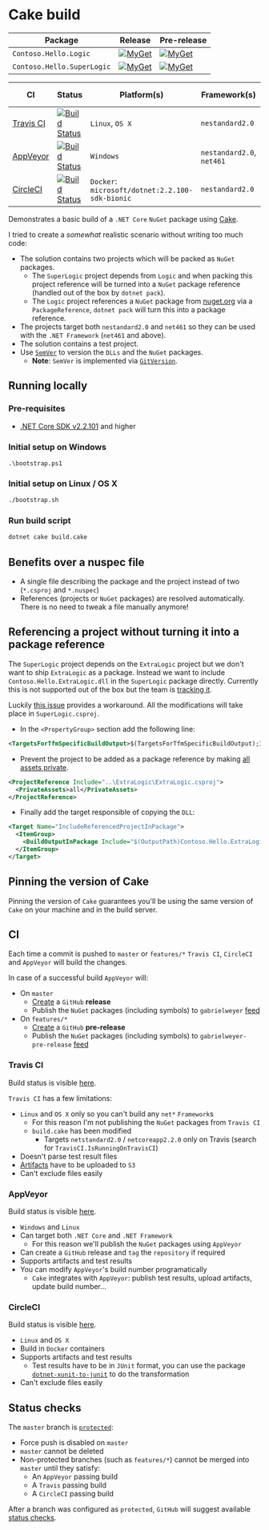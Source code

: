 # Cake build

| Package | Release | Pre-release |
| --- | --- | --- |
| `Contoso.Hello.Logic` | [![MyGet][my-get-logic-r-badge]][my-get-logic-r] | [![MyGet][my-get-logic-pre-badge]][my-get-logic-pre] |
| `Contoso.Hello.SuperLogic` | [![MyGet][my-get-super-r-badge]][my-get-super-r] | [![MyGet][my-get-super-pre-badge]][my-get-super-pre] |

| CI | Status | Platform(s) | Framework(s) | Test Framework(s) |
| --- | --- | --- | --- | --- |
| [Travis CI](#travis-ci) | [![Build Status][travis-ci-shield]][travis-ci] | `Linux`, `OS X` | `nestandard2.0` | `netcoreapp2.2.0` |
| [AppVeyor](#appveyor) | [![Build Status][app-veyor-shield]][app-veyor] | `Windows` | `nestandard2.0`, `net461` | `netcoreapp2.2.0`, `net461` |
| [CircleCI](#circleci) | [![Build Status][circle-ci-shield]][circle-ci] | `Docker`: `microsoft/dotnet:2.2.100-sdk-bionic` | `nestandard2.0` | `netcoreapp2.2.0` |

Demonstrates a basic build of a `.NET Core` `NuGet` package using [Cake][cake].

I tried to create a *somewhat* realistic scenario without writing too much code:

- The solution contains two projects which will be packed as `NuGet` packages.
  - The `SuperLogic` project depends from `Logic` and when packing this project reference will be turned into a `NuGet` package reference (handled out of the box by `dotnet pack`).
  - The `Logic` project references a `NuGet` package from [nuget.org][nuget-org] via a `PackageReference`, `dotnet pack` will turn this into a package reference.
- The projects target both `nestandard2.0` and `net461` so they can be used with the `.NET Framework` (`net461` and above).
- The solution contains a test project.
- Use [`SemVer`][semver] to version the `DLLs` and the `NuGet` packages.
  - **Note**: `SemVer` is implemented via [`GitVersion`][git-version].

## Running locally

### Pre-requisites

- [.NET Core SDK v2.2.101][dotnet-sdk] and higher

### Initial setup on Windows

```posh
.\bootstrap.ps1
```

### Initial setup on Linux / OS X

```bash
./bootstrap.sh
```

### Run build script

```bash
dotnet cake build.cake
```

## Benefits over a nuspec file

- A single file describing the package and the project instead of two (`*.csproj` and `*.nuspec`)
- References (projects or `NuGet` packages) are resolved automatically. There is no need to tweak a file manually anymore!

## Referencing a project without turning it into a package reference

The `SuperLogic` project depends on the `ExtraLogic` project but we don't want to ship `ExtraLogic` as a package. Instead we want to include `Contoso.Hello.ExtraLogic.dll` in the `SuperLogic` package directly. Currently this is not supported out of the box but the team is [tracking it][pack-issues].

Luckily [this issue][project-reference-dll-issue] provides a workaround. All the modifications will take place in `SuperLogic.csproj`.

- In the `<PropertyGroup>` section add the following line:

```xml
<TargetsForTfmSpecificBuildOutput>$(TargetsForTfmSpecificBuildOutput);IncludeReferencedProjectInPackage</TargetsForTfmSpecificBuildOutput>
```

- Prevent the project to be added as a package reference by making [all assets private][private-assets].

```xml
<ProjectReference Include="..\ExtraLogic\ExtraLogic.csproj">
  <PrivateAssets>all</PrivateAssets>
</ProjectReference>
```

- Finally add the target responsible of copying the `DLL`:

```xml
<Target Name="IncludeReferencedProjectInPackage">
  <ItemGroup>
    <BuildOutputInPackage Include="$(OutputPath)Contoso.Hello.ExtraLogic.dll" />
  </ItemGroup>
</Target>
```

## Pinning the version of Cake

Pinning the version of `Cake` guarantees you'll be using the same version of `Cake` on your machine and in the build server.

## CI

Each time a commit is pushed to `master` or `features/*` `Travis CI`, `CircleCI` and `AppVeyor` will build the changes.

In case of a successful build `AppVeyor` will:

- On `master`
  - [Create][github-release] a `GitHub` **release**
  - Publish the `NuGet` packages (including symbols) to `gabrielweyer` [feed][my-get-gabrielweyer-feed]
- On `features/*`
  - [Create][github-release] a `GitHub` **pre-release**
  - Publish the `NuGet` packages (including symbols) to `gabrielweyer-pre-release` [feed][my-get-gabrielweyer-pre-release-feed]

### Travis CI

Build status is visible [here][travis-ci].

`Travis CI` has a few limitations:

- `Linux` and `OS X` only so you can't build any `net*` `Framework`s
  - For this reason I'm not publishing the `NuGet` packages from `Travis CI`
  - `build.cake` has been modified
    - Targets `netstandard2.0` / `netcoreapp2.2.0` only on Travis (search for `TravisCI.IsRunningOnTravisCI`)
- Doesn't parse test result files
- [Artifacts][travis-artifacts] have to be uploaded to `S3`
- Can't exclude files easily

### AppVeyor

Build status is visible [here][app-veyor].

- `Windows` and `Linux`
- Can target both `.NET Core` and `.NET Framework`
  - For this reason we'll publish the `NuGet` packages using `AppVeyor`
- Can create a `GitHub` release and `tag` the `repository` if required
- Supports artifacts and test results
- You can modify `AppVeyor`'s build number programatically
  - `Cake` integrates with `AppVeyor`: publish test results, upload artifacts, update build number...

### CircleCI

Build status is visible [here][circle-ci].

- `Linux` and `OS X`
- Build in `Docker` containers
- Supports artifacts and test results
  - Test results have to be in `JUnit` format, you can use the package [`dotnet-xunit-to-junit`][xunit-to-junit] to do the transformation
- Can't exclude files easily

## Status checks

The `master` branch is [`protected`][github-protected-branch]:

- Force push is disabled on `master`
- `master` cannot be deleted
- Non-protected branches (such as `features/*`) cannot be merged into `master` until they satisfy:
  - An `AppVeyor` passing build
  - A `Travis` passing build
  - A `CircleCI` passing build

After a branch was configured as `protected`, `GitHub` will suggest available [status checks][github-status-checks].

[cake]: https://cakebuild.net/
[nuget-org]: https://www.nuget.org/
[build-cake]: build.cake
[semver]: https://semver.org/
[git-version]: https://gitversion.readthedocs.io/en/latest/
[pack-issues]: https://github.com/NuGet/Home/issues/6285
[project-reference-dll-issue]: https://github.com/NuGet/Home/issues/3891
[private-assets]: https://docs.microsoft.com/en-us/dotnet/core/tools/csproj#includeassets-excludeassets-and-privateassets
[travis-ci]: https://travis-ci.org/gabrielweyer/cake-build
[travis-ci-shield]: https://travis-ci.org/gabrielweyer/cake-build.svg?branch=master
[travis-artifacts]: https://docs.travis-ci.com/user/uploading-artifacts/
[app-veyor]: https://ci.appveyor.com/project/GabrielWeyer/cake-build
[app-veyor-shield]: https://ci.appveyor.com/api/projects/status/github/gabrielweyer/cake-build?branch=master&svg=true
[my-get-gabrielweyer-feed]: https://www.myget.org/feed/Packages/gabrielweyer
[my-get-gabrielweyer-pre-release-feed]: https://www.myget.org/feed/Packages/gabrielweyer-pre-release
[github-release]: https://github.com/gabrielweyer/cake-build/releases
[my-get-logic-r-badge]: https://img.shields.io/myget/gabrielweyer/v/Contoso.Hello.Logic.svg?label=MyGet
[my-get-logic-r]: https://www.myget.org/feed/gabrielweyer/package/nuget/Contoso.Hello.Logic
[my-get-logic-pre-badge]: https://img.shields.io/myget/gabrielweyer-pre-release/v/Contoso.Hello.Logic.svg?label=MyGet
[my-get-logic-pre]: https://www.myget.org/feed/gabrielweyer-pre-release/package/nuget/Contoso.Hello.Logic
[my-get-super-r-badge]: https://img.shields.io/myget/gabrielweyer/v/Contoso.Hello.SuperLogic.svg?label=MyGet
[my-get-super-r]: https://www.myget.org/feed/gabrielweyer/package/nuget/Contoso.Hello.SuperLogic
[my-get-super-pre-badge]: https://img.shields.io/myget/gabrielweyer-pre-release/v/Contoso.Hello.SuperLogic.svg?label=MyGet
[my-get-super-pre]: https://www.myget.org/feed/gabrielweyer-pre-release/package/nuget/Contoso.Hello.SuperLogic
[github-protected-branch]: https://help.github.com/articles/configuring-protected-branches/
[github-status-checks]: https://help.github.com/articles/enabling-required-status-checks/
[circle-ci]: https://circleci.com/gh/gabrielweyer/cake-build
[circle-ci-shield]: https://circleci.com/gh/gabrielweyer/cake-build/tree/master.svg?style=shield
[xunit-to-junit]: https://www.nuget.org/packages/dotnet-xunit-to-junit/
[dotnet-sdk]: https://dotnet.microsoft.com/download
